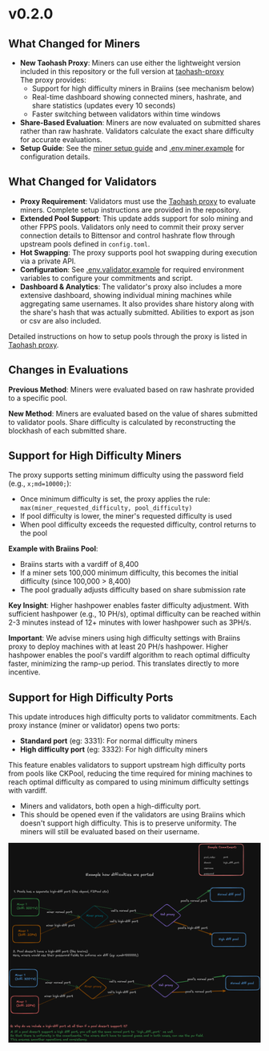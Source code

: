 # v0.2.0

## What Changed for Miners

- **New Taohash Proxy**: Miners can use either the lightweight version included in this repository or the full version at [taohash-proxy](https://github.com/latent-to/taohash-proxy)  
  The proxy provides:
    - Support for high difficulty miners in Braiins (see mechanism below)
    - Real-time dashboard showing connected miners, hashrate, and share statistics (updates every 10 seconds)
    - Faster switching between validators within time windows
- **Share-Based Evaluation**: Miners are now evaluated on submitted shares rather than raw hashrate. Validators calculate the exact share difficulty for accurate evaluations.
- **Setup Guide**: See the [miner setup guide](../docs/running_braiins_miner.md) and [.env.miner.example](../taohash/miner/.env.miner.example) for configuration details.

## What Changed for Validators

- **Proxy Requirement**: Validators must use the [Taohash proxy](https://github.com/latent-to/taohash-proxy) to evaluate miners. Complete setup instructions are provided in the repository.
- **Extended Pool Support**: This update adds support for solo mining and other FPPS pools. Validators only need to commit their proxy server connection details to Bittensor and control hashrate flow through upstream pools defined in `config.toml`.
- **Hot Swapping**: The proxy supports pool hot swapping during execution via a private API.
- **Configuration**: See [.env.validator.example](../taohash/validator/.env.validator.example) for required environment variables to configure your commitments and script.
- **Dashboard & Analytics**: The validator's proxy also includes a more extensive dashboard, showing individual mining machines while aggregating same usernames. It also provides share history along with the share's hash that was actually submitted. Abilities to export as json or csv are also included. 

Detailed instructions on how to setup pools through the proxy is listed in [Taohash proxy](https://github.com/latent-to/taohash-proxy). 

## Changes in Evaluations

**Previous Method**: Miners were evaluated based on raw hashrate provided to a specific pool.

**New Method**: Miners are evaluated based on the value of shares submitted to validator pools. Share difficulty is calculated by reconstructing the blockhash of each submitted share.

## Support for High Difficulty Miners

The proxy supports setting minimum difficulty using the password field (e.g., `x;md=10000;`):
- Once minimum difficulty is set, the proxy applies the rule: `max(miner_requested_difficulty, pool_difficulty)`
- If pool difficulty is lower, the miner's requested difficulty is used
- When pool difficulty exceeds the requested difficulty, control returns to the pool

**Example with Braiins Pool**:
- Braiins starts with a vardiff of 8,400
- If a miner sets 100,000 minimum difficulty, this becomes the initial difficulty (since 100,000 > 8,400)
- The pool gradually adjusts difficulty based on share submission rate

**Key Insight**: Higher hashpower enables faster difficulty adjustment. With sufficient hashpower (e.g., 10 PH/s), optimal difficulty can be reached within 2-3 minutes instead of 12+ minutes with lower hashpower such as 3PH/s.

**Important**: We advise miners using high difficulty settings with Braiins proxy to deploy machines with at least 20 PH/s hashpower. Higher hashpower enables the pool's vardiff algorithm to reach optimal difficulty faster, minimizing the ramp-up period. This translates directly to more incentive. 

## Support for High Difficulty Ports

This update introduces high difficulty ports to validator commitments. Each proxy instance (miner or validator) opens two ports:
- **Standard port** (eg: 3331): For normal difficulty miners
- **High difficulty port** (eg: 3332): For high difficulty miners

This feature enables validators to support upstream high difficulty ports from pools like CKPool, reducing the time required for mining machines to reach optimal difficulty as compared to using minimum difficulty settings with vardiff. 

- Miners and validators, both open a high-difficulty port. 
- This should be opened even if the validators are using Braiins which doesn't support high difficulty. This is to preserve uniformity. The miners will still be evaluated based on their username. 

![Diff Porting Architecture](../docs/images/diff_porting.png)
